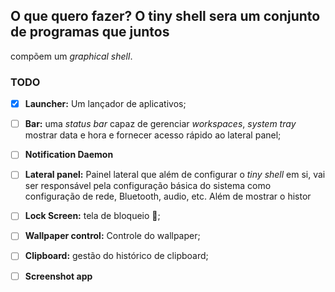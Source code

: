 ## O que quero fazer? O tiny shell sera um conjunto de programas que juntos
compõem um _graphical shell_.

### TODO
- [x] **Launcher:** Um lançador de aplicativos;
- [ ] **Bar:** uma _status bar_ capaz de gerenciar _workspaces_, _system tray_
mostrar data e hora e fornecer acesso rápido ao lateral panel;
- [ ] **Notification Daemon**
- [ ] **Lateral panel:** Painel lateral que além de configurar o _tiny shell_
em si, vai ser responsável pela configuração básica do sistema como
configuração de rede, Bluetooth, audio, etc. Além de mostrar o histor
- [ ] **Lock Screen:** tela de bloqueio 🤷;
- [ ] **Wallpaper control:** Controle do wallpaper;
- [ ] **Clipboard:** gestão do histórico de clipboard;
- [ ] **Screenshot app**


